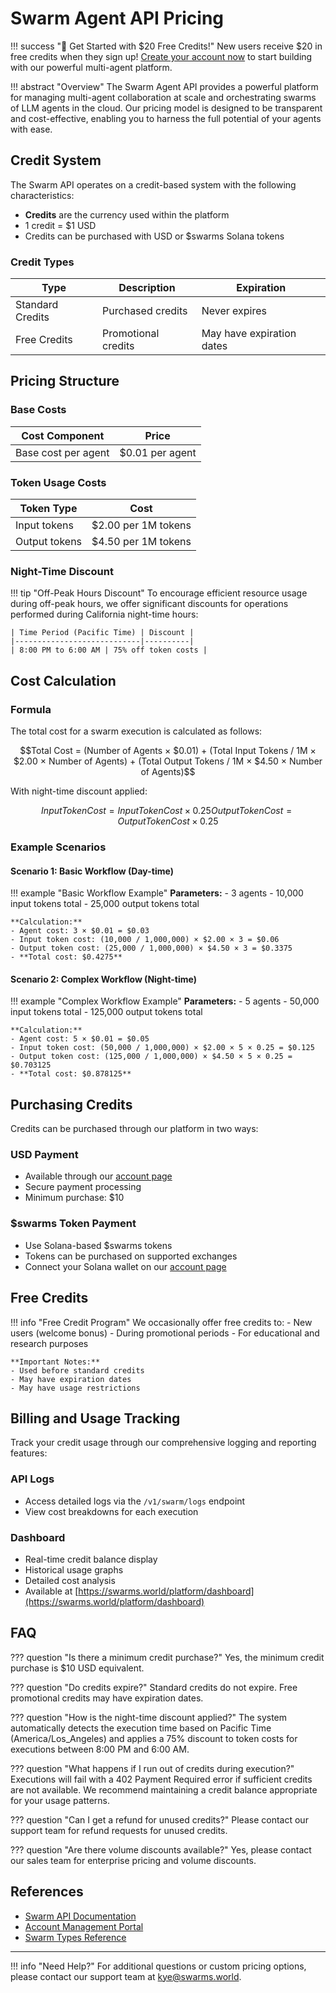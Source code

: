# Swarm Agent API Pricing

!!! success "🎉 Get Started with $20 Free Credits!"
    New users receive $20 in free credits when they sign up! [Create your account now](https://swarms.world/platform/account) to start building with our powerful multi-agent platform.

!!! abstract "Overview"
    The Swarm Agent API provides a powerful platform for managing multi-agent collaboration at scale and orchestrating swarms of LLM agents in the cloud. Our pricing model is designed to be transparent and cost-effective, enabling you to harness the full potential of your agents with ease.

## Credit System

The Swarm API operates on a credit-based system with the following characteristics:

- **Credits** are the currency used within the platform
- 1 credit = $1 USD
- Credits can be purchased with USD or $swarms Solana tokens

### Credit Types

| Type | Description | Expiration |
|------|-------------|------------|
| Standard Credits | Purchased credits | Never expires |
| Free Credits | Promotional credits | May have expiration dates |

## Pricing Structure

### Base Costs

| Cost Component | Price |
|----------------|-------|
| Base cost per agent | $0.01 per agent |

### Token Usage Costs

| Token Type | Cost |
|------------|------|
| Input tokens | $2.00 per 1M tokens |
| Output tokens | $4.50 per 1M tokens |

### Night-Time Discount

!!! tip "Off-Peak Hours Discount"
    To encourage efficient resource usage during off-peak hours, we offer significant discounts for operations performed during California night-time hours:

    | Time Period (Pacific Time) | Discount |
    |----------------------------|----------|
    | 8:00 PM to 6:00 AM | 75% off token costs |

## Cost Calculation

### Formula

The total cost for a swarm execution is calculated as follows:

```math
Total Cost = (Number of Agents × $0.01) + 
             (Total Input Tokens / 1M × $2.00 × Number of Agents) +
             (Total Output Tokens / 1M × $4.50 × Number of Agents)
```

With night-time discount applied:
```math
Input Token Cost = Input Token Cost × 0.25
Output Token Cost = Output Token Cost × 0.25
```

### Example Scenarios

#### Scenario 1: Basic Workflow (Day-time)

!!! example "Basic Workflow Example"
    **Parameters:**
    - 3 agents
    - 10,000 input tokens total
    - 25,000 output tokens total

    **Calculation:**
    - Agent cost: 3 × $0.01 = $0.03
    - Input token cost: (10,000 / 1,000,000) × $2.00 × 3 = $0.06
    - Output token cost: (25,000 / 1,000,000) × $4.50 × 3 = $0.3375
    - **Total cost: $0.4275**

#### Scenario 2: Complex Workflow (Night-time)

!!! example "Complex Workflow Example"
    **Parameters:**
    - 5 agents
    - 50,000 input tokens total
    - 125,000 output tokens total

    **Calculation:**
    - Agent cost: 5 × $0.01 = $0.05
    - Input token cost: (50,000 / 1,000,000) × $2.00 × 5 × 0.25 = $0.125
    - Output token cost: (125,000 / 1,000,000) × $4.50 × 5 × 0.25 = $0.703125
    - **Total cost: $0.878125**

## Purchasing Credits

Credits can be purchased through our platform in two ways:

### USD Payment
- Available through our [account page](https://swarms.world/platform/account)
- Secure payment processing
- Minimum purchase: $10

### $swarms Token Payment
- Use Solana-based $swarms tokens
- Tokens can be purchased on supported exchanges
- Connect your Solana wallet on our [account page](https://swarms.world/platform/account)

## Free Credits

!!! info "Free Credit Program"
    We occasionally offer free credits to:
    - New users (welcome bonus)
    - During promotional periods
    - For educational and research purposes

    **Important Notes:**
    - Used before standard credits
    - May have expiration dates
    - May have usage restrictions

## Billing and Usage Tracking

Track your credit usage through our comprehensive logging and reporting features:

### API Logs
- Access detailed logs via the `/v1/swarm/logs` endpoint
- View cost breakdowns for each execution

### Dashboard
- Real-time credit balance display
- Historical usage graphs
- Detailed cost analysis
- Available at [https://swarms.world/platform/dashboard](https://swarms.world/platform/dashboard)

## FAQ

??? question "Is there a minimum credit purchase?"
    Yes, the minimum credit purchase is $10 USD equivalent.

??? question "Do credits expire?"
    Standard credits do not expire. Free promotional credits may have expiration dates.

??? question "How is the night-time discount applied?"
    The system automatically detects the execution time based on Pacific Time (America/Los_Angeles) and applies a 75% discount to token costs for executions between 8:00 PM and 6:00 AM.

??? question "What happens if I run out of credits during execution?"
    Executions will fail with a 402 Payment Required error if sufficient credits are not available. We recommend maintaining a credit balance appropriate for your usage patterns.

??? question "Can I get a refund for unused credits?"
    Please contact our support team for refund requests for unused credits.

??? question "Are there volume discounts available?"
    Yes, please contact our sales team for enterprise pricing and volume discounts.

## References

- [Swarm API Documentation](https://docs.swarms.world/en/latest/swarms_cloud/swarms_api/)
- [Account Management Portal](https://swarms.world/platform/account)
- [Swarm Types Reference](https://docs.swarms.world/swarms_cloud/swarm_types)

---

!!! info "Need Help?"
    For additional questions or custom pricing options, please contact our support team at [kye@swarms.world](mailto:kye@swarms.world).